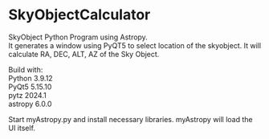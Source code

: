 # SkyObjectCalculator
SkyObject Python Program using Astropy.<br /> 
It generates a window using PyQT5 to select location of the skyobject. It will calculate RA, DEC, ALT, AZ of the Sky Object.

Build with:<br />
Python       3.9.12<br />
PyQt5        5.15.10<br />
pytz         2024.1<br />
astropy      6.0.0<br />

Start myAstropy.py and install necessary libraries. myAstropy will load the UI itself.
